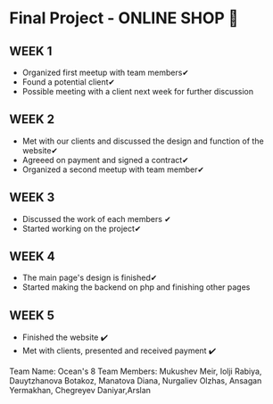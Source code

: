 # Final Project - ONLINE SHOP 🚀
## WEEK 1
* Organized first meetup with team members✔
* Found a potential client✔
* Possible meeting with a client next week for further discussion
## WEEK 2
* Met with our clients and discussed the design and function of the website✔ 
* Agreeed on payment and signed a contract✔
* Organized a second meetup with team member✔
## WEEK 3
* Discussed the work of each members ✔
* Started working on the project✔
## WEEK 4
* The main page's design is finished✔
* Started making the backend on php and finishing other pages
## WEEK 5
* Finished the website ✔️
* Met with clients, presented and received payment ✔️

Team Name: Ocean's 8
Team Members: Mukushev Meir, Iolji Rabiya, Dauytzhanova Botakoz, Manatova Diana, Nurgaliev Olzhas, Ansagan Yermakhan, Chegreyev Daniyar,Arslan 

